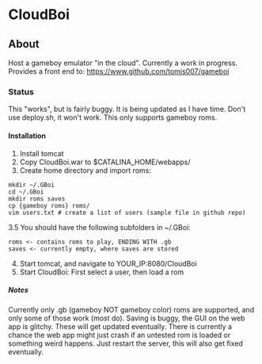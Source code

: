 # CloudBoi

## About
Host a gameboy emulator "in the cloud". Currently a work in progress.
Provides a front end to: https://www.github.com/tomis007/gameboi

### Status
This "works", but is fairly buggy. It is being updated as I have time.
Don't use deploy.sh, it won't work. This only supports gameboy roms.


#### Installation
1. Install tomcat 
2. Copy CloudBoi.war to $CATALINA_HOME/webapps/
3. Create home directory and import roms: 
```
mkdir ~/.GBoi
cd ~/.GBoi
mkdir roms saves
cp {gameboy roms} roms/
vim users.txt # create a list of users (sample file in github repo)
```
3.5 You should have the following subfolders in ~/.GBoi:
```
roms <- contains roms to play, ENDING WITH .gb
saves <- currently empty, where saves are stored
```
4. Start tomcat, and navigate to YOUR_IP:8080/CloudBoi
5. Start CloudBoi: First select a user, then load a rom


##### Notes
Currently only .gb (gameboy NOT gameboy color) roms are supported,
and only some of those work (most do). Saving is buggy, the GUI on
the web app is glitchy. These will get updated eventually. There is
currently a chance the web app might just crash if an untested rom
is loaded or something weird happens. Just restart the server, 
this will also get fixed eventually.



